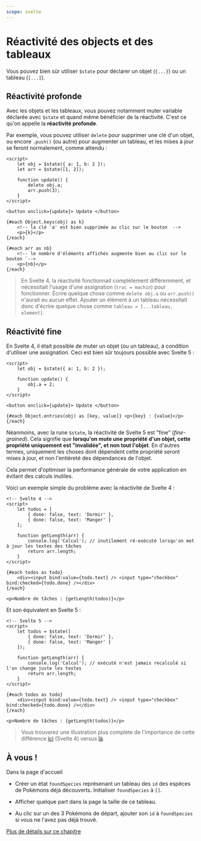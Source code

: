 ```yaml
---
scope: svelte
---
```


# Réactivité des objects et des tableaux

Vous pouvez bien sûr utiliser `$state` pour déclarer un objet (`{...}`) ou un tableau (`[...]`).

## Réactivité profonde

Avec les objets et les tableaux, vous pouvez notamment muter variable déclarée avec `$state` et
quand même bénéficier de la réactivité. C'est ce qu'on appelle la **réactivité profonde**.

Par exemple, vous pouvez utiliser `delete` pour supprimer une clé d'un objet, ou encore `.push()`
(ou autre) pour augmenter un tableau, et les mises à jour se feront normalement, comme attendu :

```svelte
<script>
	let obj = $state({ a: 1, b: 2 });
	let arr = $state([1, 2]);

	function update() {
		delete obj.a;
		arr.push(3);
	}
</script>

<button onclick={update}> Update </button>

{#each Object.keys(obj) as k}
	<!-- la clé 'a' est bien supprimée au clic sur le bouton  -->
	<p>{k}</p>
{/each}

{#each arr as nb}
	<!-- le nombre d'éléments affichés augmente bien au clic sur le bouton `-->
	<p>{nb}</p>
{/each}
```

> En Svelte 4, la réactivité fonctionnait complètement différemment, et nécessitait l'usage d'une
> assignation (`truc = machin`) pour fonctionner. Écrire quelque chose comme `delete obj.a` ou
> `arr.push()` n'aurait eu aucun effet. Ajouter un élément à un tableau nécessitait donc d'écrire
> quelque chose comme `tableau = [...tableau, element]`.

## Réactivité fine

En Svelte 4, il était possible de muter un objet (ou un tableau), à condition d'utiliser une
assignation. Ceci est bien sûr toujours possible avec Svelte 5 :

```svelte
<script>
	let obj = $state({ a: 1, b: 2 });

	function update() {
		obj.a = 2;
	}
</script>

<button onclick={update}> Update </button>

{#each Object.entries(obj) as [key, value]} <p>{key} : {value}</p> {/each}
```

Néanmoins, avec la rune `$state`, la réactivité de Svelte 5 est "fine" (_fine-grained_). Cela
signifie que **lorsqu'on mute une propriété d'un objet, cette propriété uniquement est "invalidée",
et non tout l'objet**. En d'autres termes, uniquement les choses dont dépendent cette propriété
seront mises à jour, et non l'entièreté des dépendances de l'objet.

Cela permet d'optimiser la performance générale de votre application en évitant des calculs
inutiles.

Voici un exemple simple du problème avec la réactivité de Svelte 4 :

```svelte
<!-- Svelte 4 -->
<script>
	let todos = [
		{ done: false, text: 'Dormir' },
		{ done: false, text: 'Manger' }
	];

	function getLength(arr) {
		console.log('Calcul'); // inutilement ré-exécuté lorsqu'on met à jour les textes des tâches
		return arr.length;
	}
</script>

{#each todos as todo}
	<div><input bind:value={todo.text} /> <input type="checkbox" bind:checked={todo.done} /></div>
{/each}

<p>Nombre de tâches : {getLength(todos)}</p>
```

Et son équivalent en Svelte 5 :

```svelte
<!-- Svelte 5 -->
<script>
	let todos = $state([
		{ done: false, text: 'Dormir' },
		{ done: false, text: 'Manger' }
	]);

	function getLength(arr) {
		console.log('Calcul'); // exécuté n'est jamais recalculé si l'on change juste les textes
		return arr.length;
	}
</script>

{#each todos as todo}
	<div><input bind:value={todo.text} /> <input type="checkbox" bind:checked={todo.done} /></div>
{/each}

<p>Nombre de tâches : {getLength(todos)}</p>
```

> Vous trouverez une illustration plus complète de l'importance de cette différence
> [ici](https://svelte-5-preview.vercel.app/#H4sIAAAAAAAAE2VSy27jMAz8FVV7cAIE8t21DfSwf7C3OgdVohOhCmXIdLaF4H9fPewE6N7I0ZAzpBj4aCzMvHkPHOUNeMPfpomfOH1PKZnvYAliPrvFq4S0s_Jmon7AgSwQI6fdzDr2fn6NUATHBRUZh8zDTRo0eDlkzpGF9DyQcjg7C8K6y6HyoKRVi5UUidXxtVA80OKx9BbRIYHPTVjXs5cUCO0QjsICXuiai9Yf6lLrP5F4gDsgPbTNyAoiPuGbvXQdq35j7F4dWdHchhjoMVdJBxJCZOy0A2EPBkpuGjZKO8PpiRJ8UcOKHEl_ARJ3aRfYGWsJzg_N_6nRQFXt87X1c_fYGpwWYg7jINr9xS5sE6-szoTwC6S6bv8j5xxkxVabe18EtyYfBnWT9bqQt5ucb32erHQS3cDVFdTnh_saeKnLOeitMm1ir2zrohTq5CR_UDv14eddrM9Laeupj8d2c9qMBjRvyC-wntd_ggUqOqcCAAA=)
> (Svelte 4) versus
> [là](https://svelte-5-preview.vercel.app/#H4sIAAAAAAAAE2VSy07EMAz8lRCQ2kqovZe2Egf-gBvlEBJ3N9qsUyXuAqr67-TRZSW4xfZ4Zmxn5ZM24Hn7tnIUZ-Atf55n_sjpe46Bv4AhCLG3i5Mx03np9EzDiCMZIEZWWc969uBJEJRv79VTKIXitKAkbZE5OAuNGg9lwlZsjeWRpEVvDdTGHsrCgRRGLkZQABaJI0Ac0OIwa9TBKYFLJKwf2F181MoiVLUBPNAxNW1_1IVSrwFYwgWQfrX1xHKmPsE3u-t7VrxgYC8qljX3IUbK2vPij-XeO1IUbdkkjIfHa47gi1qWOUm4A1B9EWaBXN-qX8L_kLC9oria75rbgrHTOC_ELAaXyn5iv-7jbKxJgPUehDzuRxA-PeIGqFP6MmTBneRDo2qTXr-m1UXHO88NFe_ej1weQZ4-7NfIc1-KQe2dcf5rZ9dkpbWJTtL2u3lY_x59u32DrpmH8KPOVulJg-ItuQW29-0HkdosMowCAAA=).

## À vous !

<section class='task'>

Dans la page d'accueil

- Créer un état `foundSpecies` représenant un tableau des `id` des espèces de Pokémons déjà
  découverts. Initialiser `foundSpecies` à `[]`.

- Afficher quelque part dans la page la taille de ce tableau.

- Au clic sur un des 3 Pokémons de départ, ajouter son `id` à `foundSpecies` si vous ne l'avez
  pas déjà trouvé.

</section>

[Plus de détails sur ce chapitre](https://svelte-5-preview.vercel.app/docs/fine-grained-reactivity)
